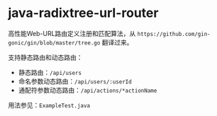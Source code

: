 # java-radixtree-url-router

高性能Web-URL路由定义注册和匹配算法，从 `https://github.com/gin-gonic/gin/blob/master/tree.go` 翻译过来。

支持静态路由和动态路由：
- 静态路由：`/api/users`
- 命名参数动态路由：`/api/users/:userId`
- 通配符参数动态路由：`/api/actions/*actionName`

用法参见：`ExampleTest.java`
